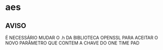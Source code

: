 # aes

## AVISO
É NECESSÁRIO MUDAR O .h DA BIBLIOTECA OPENSSL PARA ACEITAR O NOVO PARÂMETRO QUE CONTEM A CHAVE DO ONE TIME PAD